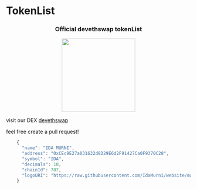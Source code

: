 # TokenList
<h3 align="center">Official devethswap tokenList</h3>

<p align="center">
  <img src="https://www.devethswap.de/WdTH.png" width="200"/>
</p>

visit our DEX <a href="https://www.devethswap.de">devethswap</a>
<p>feel free create a pull request!</p>

```javascript
    {
      "name": "IDA MURNI",
      "address": "0xCEc9E27a031632d8D29E6d2F91427Ca0F9370C28",
      "symbol": "IDA",
      "decimals": 18,
      "chainId": 787,
      "logoURI": "https://raw.githubusercontent.com/IdaMurni/website/main/src/assets/img/ida_murni_master.png"
    }
```

